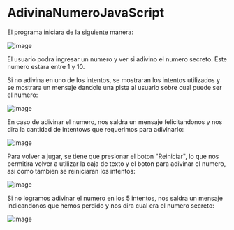 # AdivinaNumeroJavaScript

El programa iniciara de la siguiente manera:

![image](https://user-images.githubusercontent.com/107152796/179367651-faf45b83-6c85-4435-ae47-3d7ed56bb22c.png)

El usuario podra ingresar un numero y ver si adivino el numero secreto. Este numero estara entre 1 y 10.

Si no adivina en uno de los intentos, se mostraran los intentos utilizados y se mostrara un mensaje dandole
una pista al usuario sobre cual puede ser el numero:

![image](https://user-images.githubusercontent.com/107152796/179367694-d635d928-5c89-40df-8489-0ae9e537325b.png)

En caso de adivinar el numero, nos saldra un mensaje felicitandonos y nos dira la cantidad de intentows que requerimos para 
adivinarlo:

![image](https://user-images.githubusercontent.com/107152796/179367735-f907b533-4869-4671-92da-d1017d862b5d.png)

Para volver a jugar, se tiene que presionar el boton "Reiniciar", lo que nos permitira volver a utilizar la caja de texto
y el boton para adivinar el numero, asi como tambien se reiniciaran los intentos:

![image](https://user-images.githubusercontent.com/107152796/179367765-a0979346-b2c7-4b4a-a109-a18309ab3a5d.png)

Si no logramos adivinar el numero en los 5 intentos, nos saldra un mensaje indicandonos que hemos perdido y nos dira
cual era el numero secreto:

![image](https://user-images.githubusercontent.com/107152796/179367801-a6c49a5a-d54c-4523-a295-941f3113fa2d.png)

